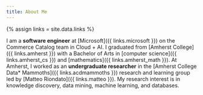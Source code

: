 ```yaml
---
title: About Me
---
```


{% assign links = site.data.links %}

I am a **software engineer** at [Microsoft]({{ links.microsoft }}) on the
Commerce Catalog team in Cloud + AI. I graduated from [Amherst College]({{
links.amherst }}) with a Bachelor of Arts in [computer science]({{
links.amherst_cs }}) and [mathematics]({{ links.amherst_math }}). At Amherst, I
worked as an **undergraduate researcher** in the [Amherst College Data*
Mammoths]({{ links.acdmammoths }}) research and learning group led by [Matteo
Riondato]({{ links.matteo }}). My research interest is in knowledge discovery,
data mining, machine learning, and databases.
